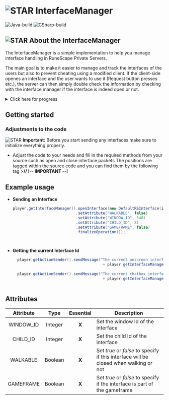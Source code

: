 # ![STAR](https://cpture.xyz/assets/github/misc/repos/img/rs_logo.png) InterfaceManager
![Java-build](https://img.shields.io/badge/build--java-1.1.0--beta.1-blue?style=for-the-badge)  ![CSharp-build](https://img.shields.io/badge/build--CSharp-1.0.0--beta.1-blue?style=for-the-badge)

## ![STAR](https://cpture.xyz/assets/github/misc/repos/img/star.png) About the InterfaceManager

The InterfaceManager is a simple implementation to help you manage interface handling in RuneScape Private Servers.

The main goal is to make it easier to manage and track the interfaces of the users but also to prevent cheating using a modified client.
If the client-side openes an interface and the user wants to use it (Request button presses etc.), the server can then simply double check the information
by checking with the interface manager if the interface is indeed open or not.

<details><summary>Click here for progress</summary>
<p>
  
#### Gameframe
  - [ ] Implement the usage of the gameframe
  - [ ] Updating the gameframe interfaces based on display mode
  
#### General Interfaces
  - [X] Implement the usage of screen interfaces + testing
  - [ ] Implement the usage of chatbox interfaces + testing
  - [ ] Implement the usage of tab interfaces + testing
  
#### Attributes
  - [X] Add attribute system for dynamic interface attributes :tada:
  - [X] Add basic attributes + handling and checking
  - [ ] Add advanced attributes + handling and checking
   

</p>
</details>


## Getting started

### Adjustments to the code
![STAR](https://cpture.xyz/assets/github/misc/repos/img/important.png) **Important:**
Before you start sending any interfaces make sure to initialize everything properly. 

- Adjust the code to your needs and fill in the required methods from your source such as open and close interface packets
  The positions are tagged within the source code and you can find them by the following tag
      >**// !-- IMPORTANT --!** 
      


## Example usage

- **Sending an Interface**
 
  ```java
  player.getInterfaceManager().openInterface(new DefaultRSInterface(id)
                              .setAttribute("WALKABLE", false)
                              .setAttribute("WINDOW_ID", 548)
                              .setAttribute("CHILD_ID", 8)
                              .setAttribute("GAMEFRAME", false)
                              .finalizeOperation());
  
   
- **Getting the current Interface Id**
 
  ```java
	player.getActionSender().sendMessage("The current onscreen interface id is: " 
                                          + player.getInterfaceManager().getCurrentOnScreenInterface().getInterfaceId());
                                          
	player.getActionSender().sendMessage("The current chatbox interface id is: " 
                                          + player.getInterfaceManager().getCurrentChatBoxInterface().getInterfaceId());
 

## Attributes

| Attribute | Type    | Essential | Description |
| :---:     | :---:   | :---:     | ----------- |
| WINDOW_ID | Integer | **X**     | Set the window Id of the interface |
| CHILD_ID  | Integer | **X**     | Set the child Id of the interface |
| WALKABLE  | Boolean | **X**     | Set *true* or *false* to specify if this interface will be closed when walking or not |
| GAMEFRAME | Boolean | **X**     | Set *true* or *false* to specify if the interface is part of the gameframe |
